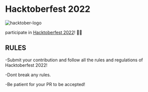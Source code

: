 # Hacktoberfest 2022
![hacktober-logo](https://res.cloudinary.com/practicaldev/image/fetch/s--wB8si0T1--/c_imagga_scale,f_auto,fl_progressive,h_420,q_auto,w_1000/https://dev-to-uploads.s3.amazonaws.com/uploads/articles/x3tbdkji5hi3ybk6bacv.png)

participate in [Hacktoberfest 2022](https://hacktoberfest.digitalocean.com/)! 🎉🎉

## RULES

-Submit your contribution and follow all the rules and regulations of Hacktoberfest 2022!

-Dont break any rules.

-Be patient for your PR to be accepted!
